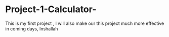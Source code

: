 # Project-1-Calculator-
This is my first project , I will also make our this project much more effective in coming days, Inshallah
